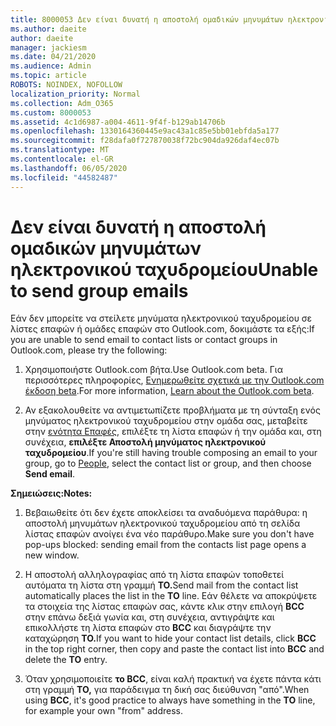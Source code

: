 ```yaml
---
title: 8000053 Δεν είναι δυνατή η αποστολή ομαδικών μηνυμάτων ηλεκτρονικού ταχυδρομείου
ms.author: daeite
author: daeite
manager: jackiesm
ms.date: 04/21/2020
ms.audience: Admin
ms.topic: article
ROBOTS: NOINDEX, NOFOLLOW
localization_priority: Normal
ms.collection: Adm_O365
ms.custom: 8000053
ms.assetid: 4c1d6987-a004-4611-9f4f-b129ab14706b
ms.openlocfilehash: 1330164360445e9ac43a1c85e5bb01ebfda5a177
ms.sourcegitcommit: f28dafa0f727870038f72bc904da926daf4ec07b
ms.translationtype: MT
ms.contentlocale: el-GR
ms.lasthandoff: 06/05/2020
ms.locfileid: "44582487"
---
```

# <a name="unable-to-send-group-emails"></a><span data-ttu-id="e0a2b-102">Δεν είναι δυνατή η αποστολή ομαδικών μηνυμάτων ηλεκτρονικού ταχυδρομείου</span><span class="sxs-lookup"><span data-stu-id="e0a2b-102">Unable to send group emails</span></span>

<span data-ttu-id="e0a2b-103">Εάν δεν μπορείτε να στείλετε μηνύματα ηλεκτρονικού ταχυδρομείου σε λίστες επαφών ή ομάδες επαφών στο Outlook.com, δοκιμάστε τα εξής:</span><span class="sxs-lookup"><span data-stu-id="e0a2b-103">If you are unable to send email to contact lists or contact groups in Outlook.com, please try the following:</span></span>
  
1. <span data-ttu-id="e0a2b-104">Χρησιμοποιήστε Outlook.com βήτα.</span><span class="sxs-lookup"><span data-stu-id="e0a2b-104">Use Outlook.com beta.</span></span> <span data-ttu-id="e0a2b-105">Για περισσότερες πληροφορίες, [Ενημερωθείτε σχετικά με την Outlook.com έκδοση beta](https://support.office.com/article/e2261c7f-d413-4084-8f22-21282f42d8cf).</span><span class="sxs-lookup"><span data-stu-id="e0a2b-105">For more information, [Learn about the Outlook.com beta](https://support.office.com/article/e2261c7f-d413-4084-8f22-21282f42d8cf).</span></span>
    
2. <span data-ttu-id="e0a2b-106">Αν εξακολουθείτε να αντιμετωπίζετε προβλήματα με τη σύνταξη ενός μηνύματος ηλεκτρονικού ταχυδρομείου στην ομάδα σας, μεταβείτε στην [ενότητα Επαφές](https://outlook.live.com/people/), επιλέξτε τη λίστα επαφών ή την ομάδα και, στη συνέχεια, **επιλέξτε Αποστολή μηνύματος ηλεκτρονικού ταχυδρομείου**.</span><span class="sxs-lookup"><span data-stu-id="e0a2b-106">If you're still having trouble composing an email to your group, go to [People](https://outlook.live.com/people/), select the contact list or group, and then choose **Send email**.</span></span>
    
 <span data-ttu-id="e0a2b-107">**Σημειώσεις:**</span><span class="sxs-lookup"><span data-stu-id="e0a2b-107">**Notes:**</span></span>
  
1. <span data-ttu-id="e0a2b-108">Βεβαιωθείτε ότι δεν έχετε αποκλείσει τα αναδυόμενα παράθυρα: η αποστολή μηνυμάτων ηλεκτρονικού ταχυδρομείου από τη σελίδα λίστας επαφών ανοίγει ένα νέο παράθυρο.</span><span class="sxs-lookup"><span data-stu-id="e0a2b-108">Make sure you don't have pop-ups blocked: sending email from the contacts list page opens a new window.</span></span>
    
2. <span data-ttu-id="e0a2b-109">Η αποστολή αλληλογραφίας από τη λίστα επαφών τοποθετεί αυτόματα τη λίστα στη γραμμή **TO.**</span><span class="sxs-lookup"><span data-stu-id="e0a2b-109">Send mail from the contact list automatically places the list in the **TO** line.</span></span> <span data-ttu-id="e0a2b-110">Εάν θέλετε να αποκρύψετε τα στοιχεία της λίστας επαφών σας, κάντε κλικ στην επιλογή **BCC** στην επάνω δεξιά γωνία και, στη συνέχεια, αντιγράψτε και επικολλήστε τη λίστα επαφών στο **BCC** και διαγράψτε την καταχώρηση **TO.**</span><span class="sxs-lookup"><span data-stu-id="e0a2b-110">If you want to hide your contact list details, click **BCC** in the top right corner, then copy and paste the contact list into **BCC** and delete the **TO** entry.</span></span> 
    
3. <span data-ttu-id="e0a2b-111">Όταν χρησιμοποιείτε **το BCC**, είναι καλή πρακτική να έχετε πάντα κάτι στη γραμμή **TO,** για παράδειγμα τη δική σας διεύθυνση "από".</span><span class="sxs-lookup"><span data-stu-id="e0a2b-111">When using **BCC**, it's good practice to always have something in the **TO** line, for example your own "from" address.</span></span> 
    

